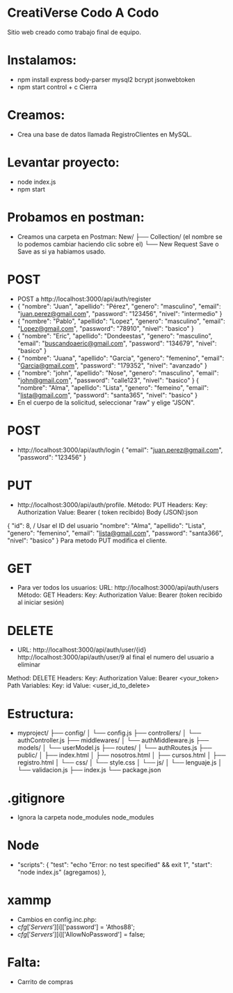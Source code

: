 # CreatiVerse Codo A Codo
Sitio web creado como trabajo final de equipo.

# Instalamos:
* npm install express body-parser mysql2 bcrypt jsonwebtoken
* npm start
control + c Cierra


# Creamos:
* Crea una base de datos llamada RegistroClientes en MySQL.

# Levantar proyecto:
* node index.js
* npm start

# Probamos en postman:
* Creamos una carpeta en Postman:
New/
├── Collection/  (el nombre se lo podemos cambiar haciendo clic sobre el)
   └── New Request
Save o Save as si ya habiamos usado.

 # POST
* POST a http://localhost:3000/api/auth/register
* {
  "nombre": "Juan",
  "apellido": "Pérez",
  "genero": "masculino",
  "email": "juan.perez@gmail.com",
  "password": "123456",
  "nivel": "intermedio"
}
* {
  "nombre": "Pablo",
  "apellido": "Lopez",
  "genero": "masculino",
  "email": "Lopez@gmail.com",
  "password": "78910",
  "nivel": "basico"
}
* {
  "nombre": "Eric",
  "apellido": "Dondeestas",
  "genero": "masculino",
  "email": "buscandoaeric@gmail.com",
  "password": "134679",
  "nivel": "basico"
}
* {
  "nombre": "Juana",
  "apellido": "Garcia",
  "genero": "femenino",
  "email": "Garcia@gmail.com",
  "password": "179352",
  "nivel": "avanzado"
}
* {
  "nombre": "john",
  "apellido": "Nose",
  "genero": "masculino",
  "email": "john@gmail.com",
  "password": "calle123",
  "nivel": "basico"
}
{
  "nombre": "Alma",
  "apellido": "Lista",
  "genero": "femeino",
  "email": "lista@gmail.com",
  "password": "santa365",
  "nivel": "basico"
}
* En el cuerpo de la solicitud, seleccionar "raw" y elige "JSON".

# POST
* http://localhost:3000/api/auth/login
{
  "email": "juan.perez@gmail.com",
  "password": "123456"
}

# PUT
* http://localhost:3000/api/auth/profile.
Método: PUT
Headers:
Key: Authorization
Value: Bearer <TOKEN> ( token recibido)
Body (JSON):json

{
 "id": 8, / Usar el ID del usuario
  "nombre": "Alma",
  "apellido": "Lista",
  "genero": "femenino",
  "email": "lista@gmail.com",
  "password": "santa366",
  "nivel": "basico"
}
Para metodo PUT modifica el cliente.

# GET
* Para ver todos los usuarios:
URL: http://localhost:3000/api/auth/users
Método: GET
Headers:
Key: Authorization
Value: Bearer <TOKEN> (token recibido al iniciar sesión)

# DELETE 
* URL: http://localhost:3000/api/auth/user/{id}
http://localhost:3000/api/auth/user/9 al final el numero del usuario a eliminar

Method: DELETE
Headers:
Key: Authorization
Value: Bearer <your_token>
Path Variables:
Key: id
Value: <user_id_to_delete>




# Estructura:
* myproject/
├── config/
│   └── config.js
├── controllers/
│   └── authController.js
├── middlewares/
│   └── authMiddleware.js
├── models/
│   └── userModel.js
├── routes/
│   └── authRoutes.js
├── public/
│   ├── index.html
│   ├── nosotros.html
│   ├── cursos.html
│   ├── registro.html
│   └── css/
│       └── style.css
│   └── js/
│       └── lenguaje.js
│       └── validacion.js
├── index.js
└── package.json

# .gitignore
* Ignora la carpeta node_modules
node_modules

# Node
* "scripts": {
    "test": "echo \"Error: no test specified\" && exit 1",
     "start": "node index.js" (agregamos)
},
# xammp
* Cambios en config.inc.php:
* $cfg['Servers'][$i]['password'] = 'Athos88';
* $cfg['Servers'][$i]['AllowNoPassword'] = false;



# Falta:
* Carrito de compras